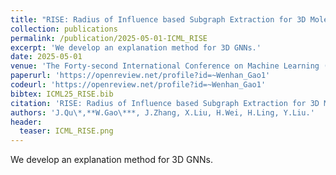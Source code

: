 ```yaml
---
title: "RISE: Radius of Influence based Subgraph Extraction for 3D Molecular Graph Explanation"
collection: publications
permalink: /publication/2025-05-01-ICML_RISE
excerpt: 'We develop an explanation method for 3D GNNs.'
date: 2025-05-01
venue: 'The Forty-second International Conference on Machine Learning (ICML)'
paperurl: 'https://openreview.net/profile?id=~Wenhan_Gao1'
codeurl: 'https://openreview.net/profile?id=~Wenhan_Gao1'
bibtex: ICML25_RISE.bib
citation: 'RISE: Radius of Influence based Subgraph Extraction for 3D Molecular Graph Explanation. J.Qu, W.Gao, J.Zhang, X.Liu, H.Wei, H.Ling, Y.Liu. ICML'
authors: 'J.Qu\*,**W.Gao\***, J.Zhang, X.Liu, H.Wei, H.Ling, Y.Liu.'
header:
  teaser: ICML_RISE.png
---
```

We develop an explanation method for 3D GNNs.
